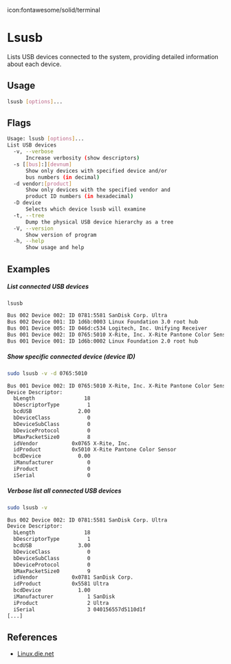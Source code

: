 icon:fontawesome/solid/terminal

# Lsusb

Lists USB devices connected to the system, providing detailed information about each device.

## Usage

```bash
lsusb [options]...
```

## Flags

```bash
Usage: lsusb [options]...
List USB devices
  -v, --verbose
      Increase verbosity (show descriptors)
  -s [[bus]:][devnum]
      Show only devices with specified device and/or
      bus numbers (in decimal)
  -d vendor:[product]
      Show only devices with the specified vendor and
      product ID numbers (in hexadecimal)
  -D device
      Selects which device lsusb will examine
  -t, --tree
      Dump the physical USB device hierarchy as a tree
  -V, --version
      Show version of program
  -h, --help
      Show usage and help
```

## Examples

##### List connected USB devices

```bash
lsusb

Bus 002 Device 002: ID 0781:5581 SanDisk Corp. Ultra
Bus 002 Device 001: ID 1d6b:0003 Linux Foundation 3.0 root hub
Bus 001 Device 005: ID 046d:c534 Logitech, Inc. Unifying Receiver
Bus 001 Device 002: ID 0765:5010 X-Rite, Inc. X-Rite Pantone Color Sensor
Bus 001 Device 001: ID 1d6b:0002 Linux Foundation 2.0 root hub
```

##### Show specific connected device (device ID)

```bash
sudo lsusb -v -d 0765:5010

Bus 001 Device 002: ID 0765:5010 X-Rite, Inc. X-Rite Pantone Color Sensor
Device Descriptor:
  bLength                18
  bDescriptorType         1
  bcdUSB               2.00
  bDeviceClass            0
  bDeviceSubClass         0
  bDeviceProtocol         0
  bMaxPacketSize0         8
  idVendor           0x0765 X-Rite, Inc.
  idProduct          0x5010 X-Rite Pantone Color Sensor
  bcdDevice            0.00
  iManufacturer           0
  iProduct                0
  iSerial                 0
```

##### Verbose list all connected USB devices

```bash
sudo lsusb -v

Bus 002 Device 002: ID 0781:5581 SanDisk Corp. Ultra
Device Descriptor:
  bLength                18
  bDescriptorType         1
  bcdUSB               3.00
  bDeviceClass            0
  bDeviceSubClass         0
  bDeviceProtocol         0
  bMaxPacketSize0         9
  idVendor           0x0781 SanDisk Corp.
  idProduct          0x5581 Ultra
  bcdDevice            1.00
  iManufacturer           1 SanDisk
  iProduct                2 Ultra
  iSerial                 3 040156557d5110d1f
[...]
```

## References

- [Linux.die.net](https://linux.die.net/man/8/lsusb)
